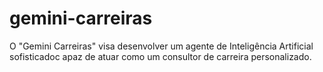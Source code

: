 # gemini-carreiras
O "Gemini Carreiras" visa desenvolver um agente de Inteligência Artificial sofisticadoc apaz de atuar como um consultor de carreira personalizado.
